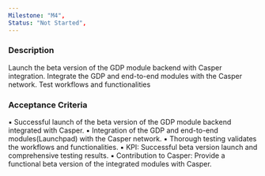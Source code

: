 ```yaml
---
Milestone: "M4",
Status: "Not Started",
---
```

<!--lang:en--> 
### Description

Launch the beta version of the GDP module backend with Casper integration.
Integrate the GDP and end-to-end modules with the Casper network.
Test workflows and functionalities

### Acceptance Criteria

▪ Successful launch of the beta version of the GDP module backend integrated with Casper.
▪ Integration of the GDP and end-to-end modules(Launchpad) with the Casper network.
▪ Thorough testing validates the workflows and functionalities.
▪ KPI: Successful beta version launch and comprehensive testing results.
▪ Contribution to Casper: Provide a functional beta version of the integrated modules with Casper.


